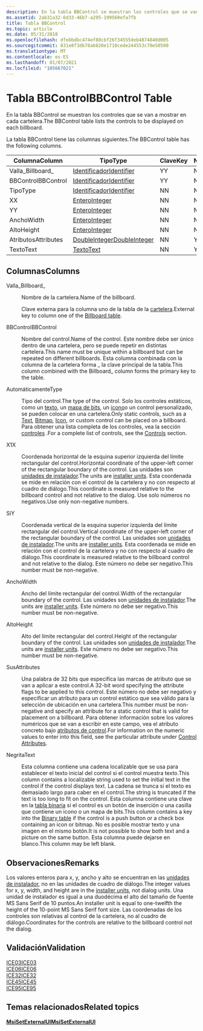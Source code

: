 ```yaml
---
description: En la tabla BBControl se muestran los controles que se van a mostrar en cada cartelera.
ms.assetid: 2ab31a32-6d33-46b7-a295-199560efa7fb
title: Tabla BBControl
ms.topic: article
ms.date: 05/31/2018
ms.openlocfilehash: dfebbdbc474ef88cbf26f34555deb4874840d005
ms.sourcegitcommit: 831e8f3db78ab820e1710cede244553c70e50500
ms.translationtype: MT
ms.contentlocale: es-ES
ms.lasthandoff: 01/07/2021
ms.locfileid: "105667021"
---
```

# <a name="bbcontrol-table"></a><span data-ttu-id="79ebb-103">Tabla BBControl</span><span class="sxs-lookup"><span data-stu-id="79ebb-103">BBControl Table</span></span>

<span data-ttu-id="79ebb-104">En la tabla BBControl se muestran los controles que se van a mostrar en cada cartelera.</span><span class="sxs-lookup"><span data-stu-id="79ebb-104">The BBControl table lists the controls to be displayed on each billboard.</span></span>

<span data-ttu-id="79ebb-105">La tabla BBControl tiene las columnas siguientes.</span><span class="sxs-lookup"><span data-stu-id="79ebb-105">The BBControl table has the following columns.</span></span>



| <span data-ttu-id="79ebb-106">Columna</span><span class="sxs-lookup"><span data-stu-id="79ebb-106">Column</span></span>      | <span data-ttu-id="79ebb-107">Tipo</span><span class="sxs-lookup"><span data-stu-id="79ebb-107">Type</span></span>                               | <span data-ttu-id="79ebb-108">Clave</span><span class="sxs-lookup"><span data-stu-id="79ebb-108">Key</span></span> | <span data-ttu-id="79ebb-109">Nullable</span><span class="sxs-lookup"><span data-stu-id="79ebb-109">Nullable</span></span> |
|-------------|------------------------------------|-----|----------|
| <span data-ttu-id="79ebb-110">Valla\_</span><span class="sxs-lookup"><span data-stu-id="79ebb-110">Billboard\_</span></span> | [<span data-ttu-id="79ebb-111">Identificador</span><span class="sxs-lookup"><span data-stu-id="79ebb-111">Identifier</span></span>](identifier.md)       | <span data-ttu-id="79ebb-112">Y</span><span class="sxs-lookup"><span data-stu-id="79ebb-112">Y</span></span>   | <span data-ttu-id="79ebb-113">N</span><span class="sxs-lookup"><span data-stu-id="79ebb-113">N</span></span>        |
| <span data-ttu-id="79ebb-114">BBControl</span><span class="sxs-lookup"><span data-stu-id="79ebb-114">BBControl</span></span>   | [<span data-ttu-id="79ebb-115">Identificador</span><span class="sxs-lookup"><span data-stu-id="79ebb-115">Identifier</span></span>](identifier.md)       | <span data-ttu-id="79ebb-116">Y</span><span class="sxs-lookup"><span data-stu-id="79ebb-116">Y</span></span>   | <span data-ttu-id="79ebb-117">N</span><span class="sxs-lookup"><span data-stu-id="79ebb-117">N</span></span>        |
| <span data-ttu-id="79ebb-118">Tipo</span><span class="sxs-lookup"><span data-stu-id="79ebb-118">Type</span></span>        | [<span data-ttu-id="79ebb-119">Identificador</span><span class="sxs-lookup"><span data-stu-id="79ebb-119">Identifier</span></span>](identifier.md)       | <span data-ttu-id="79ebb-120">N</span><span class="sxs-lookup"><span data-stu-id="79ebb-120">N</span></span>   | <span data-ttu-id="79ebb-121">N</span><span class="sxs-lookup"><span data-stu-id="79ebb-121">N</span></span>        |
| <span data-ttu-id="79ebb-122">X</span><span class="sxs-lookup"><span data-stu-id="79ebb-122">X</span></span>           | [<span data-ttu-id="79ebb-123">Entero</span><span class="sxs-lookup"><span data-stu-id="79ebb-123">Integer</span></span>](integer.md)             | <span data-ttu-id="79ebb-124">N</span><span class="sxs-lookup"><span data-stu-id="79ebb-124">N</span></span>   | <span data-ttu-id="79ebb-125">N</span><span class="sxs-lookup"><span data-stu-id="79ebb-125">N</span></span>        |
| <span data-ttu-id="79ebb-126">Y</span><span class="sxs-lookup"><span data-stu-id="79ebb-126">Y</span></span>           | [<span data-ttu-id="79ebb-127">Entero</span><span class="sxs-lookup"><span data-stu-id="79ebb-127">Integer</span></span>](integer.md)             | <span data-ttu-id="79ebb-128">N</span><span class="sxs-lookup"><span data-stu-id="79ebb-128">N</span></span>   | <span data-ttu-id="79ebb-129">N</span><span class="sxs-lookup"><span data-stu-id="79ebb-129">N</span></span>        |
| <span data-ttu-id="79ebb-130">Ancho</span><span class="sxs-lookup"><span data-stu-id="79ebb-130">Width</span></span>       | [<span data-ttu-id="79ebb-131">Entero</span><span class="sxs-lookup"><span data-stu-id="79ebb-131">Integer</span></span>](integer.md)             | <span data-ttu-id="79ebb-132">N</span><span class="sxs-lookup"><span data-stu-id="79ebb-132">N</span></span>   | <span data-ttu-id="79ebb-133">N</span><span class="sxs-lookup"><span data-stu-id="79ebb-133">N</span></span>        |
| <span data-ttu-id="79ebb-134">Alto</span><span class="sxs-lookup"><span data-stu-id="79ebb-134">Height</span></span>      | [<span data-ttu-id="79ebb-135">Entero</span><span class="sxs-lookup"><span data-stu-id="79ebb-135">Integer</span></span>](integer.md)             | <span data-ttu-id="79ebb-136">N</span><span class="sxs-lookup"><span data-stu-id="79ebb-136">N</span></span>   | <span data-ttu-id="79ebb-137">N</span><span class="sxs-lookup"><span data-stu-id="79ebb-137">N</span></span>        |
| <span data-ttu-id="79ebb-138">Atributos</span><span class="sxs-lookup"><span data-stu-id="79ebb-138">Attributes</span></span>  | [<span data-ttu-id="79ebb-139">DoubleInteger</span><span class="sxs-lookup"><span data-stu-id="79ebb-139">DoubleInteger</span></span>](doubleinteger.md) | <span data-ttu-id="79ebb-140">N</span><span class="sxs-lookup"><span data-stu-id="79ebb-140">N</span></span>   | <span data-ttu-id="79ebb-141">Y</span><span class="sxs-lookup"><span data-stu-id="79ebb-141">Y</span></span>        |
| <span data-ttu-id="79ebb-142">Texto</span><span class="sxs-lookup"><span data-stu-id="79ebb-142">Text</span></span>        | [<span data-ttu-id="79ebb-143">Texto</span><span class="sxs-lookup"><span data-stu-id="79ebb-143">Text</span></span>](text.md)                   | <span data-ttu-id="79ebb-144">N</span><span class="sxs-lookup"><span data-stu-id="79ebb-144">N</span></span>   | <span data-ttu-id="79ebb-145">Y</span><span class="sxs-lookup"><span data-stu-id="79ebb-145">Y</span></span>        |



 

## <a name="columns"></a><span data-ttu-id="79ebb-146">Columnas</span><span class="sxs-lookup"><span data-stu-id="79ebb-146">Columns</span></span>

<dl> <dt>

<span data-ttu-id="79ebb-147"><span id="Billboard_"></span><span id="billboard_"></span><span id="BILLBOARD_"></span>Valla\_</span><span class="sxs-lookup"><span data-stu-id="79ebb-147"><span id="Billboard_"></span><span id="billboard_"></span><span id="BILLBOARD_"></span>Billboard\_</span></span>
</dt> <dd>

<span data-ttu-id="79ebb-148">Nombre de la cartelera.</span><span class="sxs-lookup"><span data-stu-id="79ebb-148">Name of the billboard.</span></span>

<span data-ttu-id="79ebb-149">Clave externa para la columna uno de la tabla de la [cartelera](billboard-table.md).</span><span class="sxs-lookup"><span data-stu-id="79ebb-149">External key to column one of the [Billboard table](billboard-table.md).</span></span>

</dd> <dt>

<span data-ttu-id="79ebb-150"><span id="BBControl"></span><span id="bbcontrol"></span><span id="BBCONTROL"></span>BBControl</span><span class="sxs-lookup"><span data-stu-id="79ebb-150"><span id="BBControl"></span><span id="bbcontrol"></span><span id="BBCONTROL"></span>BBControl</span></span>
</dt> <dd>

<span data-ttu-id="79ebb-151">Nombre del control.</span><span class="sxs-lookup"><span data-stu-id="79ebb-151">Name of the control.</span></span> <span data-ttu-id="79ebb-152">Este nombre debe ser único dentro de una cartelera, pero se puede repetir en distintas cartelera.</span><span class="sxs-lookup"><span data-stu-id="79ebb-152">This name must be unique within a billboard but can be repeated on different billboards.</span></span> <span data-ttu-id="79ebb-153">Esta columna combinada con la columna de la cartelera forma \_ la clave principal de la tabla.</span><span class="sxs-lookup"><span data-stu-id="79ebb-153">This column combined with the Billboard\_ column forms the primary key to the table.</span></span>

</dd> <dt>

<span data-ttu-id="79ebb-154"><span id="Type"></span><span id="type"></span><span id="TYPE"></span>Automáticamente</span><span class="sxs-lookup"><span data-stu-id="79ebb-154"><span id="Type"></span><span id="type"></span><span id="TYPE"></span>Type</span></span>
</dt> <dd>

<span data-ttu-id="79ebb-155">Tipo del control.</span><span class="sxs-lookup"><span data-stu-id="79ebb-155">The type of the control.</span></span> <span data-ttu-id="79ebb-156">Solo los controles estáticos, como un [texto](text-control.md), un [mapa de bits](bitmap-control.md), un [icono](icon-control.md)o un control personalizado, se pueden colocar en una cartelera.</span><span class="sxs-lookup"><span data-stu-id="79ebb-156">Only static controls, such as a [Text](text-control.md), [Bitmap](bitmap-control.md), [Icon](icon-control.md), or custom control can be placed on a billboard.</span></span> <span data-ttu-id="79ebb-157">Para obtener una lista completa de los controles, vea la sección [controles](controls.md) .</span><span class="sxs-lookup"><span data-stu-id="79ebb-157">For a complete list of controls, see the [Controls](controls.md) section.</span></span>

</dd> <dt>

<span data-ttu-id="79ebb-158"><span id="X"></span><span id="x"></span>X1</span><span class="sxs-lookup"><span data-stu-id="79ebb-158"><span id="X"></span><span id="x"></span>X</span></span>
</dt> <dd>

<span data-ttu-id="79ebb-159">Coordenada horizontal de la esquina superior izquierda del límite rectangular del control.</span><span class="sxs-lookup"><span data-stu-id="79ebb-159">Horizontal coordinate of the upper-left corner of the rectangular boundary of the control.</span></span> <span data-ttu-id="79ebb-160">Las unidades son [unidades de instalador](installer-units.md).</span><span class="sxs-lookup"><span data-stu-id="79ebb-160">The units are [installer units](installer-units.md).</span></span> <span data-ttu-id="79ebb-161">Esta coordenada se mide en relación con el control de la cartelera y no con respecto al cuadro de diálogo.</span><span class="sxs-lookup"><span data-stu-id="79ebb-161">This coordinate is measured relative to the billboard control and not relative to the dialog.</span></span> <span data-ttu-id="79ebb-162">Use solo números no negativos.</span><span class="sxs-lookup"><span data-stu-id="79ebb-162">Use only non-negative numbers.</span></span>

</dd> <dt>

<span data-ttu-id="79ebb-163"><span id="Y"></span><span id="y"></span>Sí</span><span class="sxs-lookup"><span data-stu-id="79ebb-163"><span id="Y"></span><span id="y"></span>Y</span></span>
</dt> <dd>

<span data-ttu-id="79ebb-164">Coordenada vertical de la esquina superior izquierda del límite rectangular del control.</span><span class="sxs-lookup"><span data-stu-id="79ebb-164">Vertical coordinate of the upper-left corner of the rectangular boundary of the control.</span></span> <span data-ttu-id="79ebb-165">Las unidades son [unidades de instalador](installer-units.md).</span><span class="sxs-lookup"><span data-stu-id="79ebb-165">The units are [installer units](installer-units.md).</span></span> <span data-ttu-id="79ebb-166">Esta coordenada se mide en relación con el control de la cartelera y no con respecto al cuadro de diálogo.</span><span class="sxs-lookup"><span data-stu-id="79ebb-166">This coordinate is measured relative to the billboard control and not relative to the dialog.</span></span> <span data-ttu-id="79ebb-167">Este número no debe ser negativo.</span><span class="sxs-lookup"><span data-stu-id="79ebb-167">This number must be non-negative.</span></span>

</dd> <dt>

<span data-ttu-id="79ebb-168"><span id="Width"></span><span id="width"></span><span id="WIDTH"></span>Ancho</span><span class="sxs-lookup"><span data-stu-id="79ebb-168"><span id="Width"></span><span id="width"></span><span id="WIDTH"></span>Width</span></span>
</dt> <dd>

<span data-ttu-id="79ebb-169">Ancho del límite rectangular del control.</span><span class="sxs-lookup"><span data-stu-id="79ebb-169">Width of the rectangular boundary of the control.</span></span> <span data-ttu-id="79ebb-170">Las unidades son [unidades de instalador](installer-units.md).</span><span class="sxs-lookup"><span data-stu-id="79ebb-170">The units are [installer units](installer-units.md).</span></span> <span data-ttu-id="79ebb-171">Este número no debe ser negativo.</span><span class="sxs-lookup"><span data-stu-id="79ebb-171">This number must be non-negative.</span></span>

</dd> <dt>

<span data-ttu-id="79ebb-172"><span id="Height"></span><span id="height"></span><span id="HEIGHT"></span>Alto</span><span class="sxs-lookup"><span data-stu-id="79ebb-172"><span id="Height"></span><span id="height"></span><span id="HEIGHT"></span>Height</span></span>
</dt> <dd>

<span data-ttu-id="79ebb-173">Alto del límite rectangular del control.</span><span class="sxs-lookup"><span data-stu-id="79ebb-173">Height of the rectangular boundary of the control.</span></span> <span data-ttu-id="79ebb-174">Las unidades son [unidades de instalador](installer-units.md).</span><span class="sxs-lookup"><span data-stu-id="79ebb-174">The units are [installer units](installer-units.md).</span></span> <span data-ttu-id="79ebb-175">Este número no debe ser negativo.</span><span class="sxs-lookup"><span data-stu-id="79ebb-175">This number must be non-negative.</span></span>

</dd> <dt>

<span data-ttu-id="79ebb-176"><span id="Attributes"></span><span id="attributes"></span><span id="ATTRIBUTES"></span>Sus</span><span class="sxs-lookup"><span data-stu-id="79ebb-176"><span id="Attributes"></span><span id="attributes"></span><span id="ATTRIBUTES"></span>Attributes</span></span>
</dt> <dd>

<span data-ttu-id="79ebb-177">Una palabra de 32 bits que especifica las marcas de atributo que se van a aplicar a este control.</span><span class="sxs-lookup"><span data-stu-id="79ebb-177">A 32-bit word specifying the attribute flags to be applied to this control.</span></span> <span data-ttu-id="79ebb-178">Este número no debe ser negativo y especificar un atributo para un control estático que sea válido para la selección de ubicación en una cartelera.</span><span class="sxs-lookup"><span data-stu-id="79ebb-178">This number must be non-negative and specify an attribute for a static control that is valid for placement on a billboard.</span></span> <span data-ttu-id="79ebb-179">Para obtener información sobre los valores numéricos que se van a escribir en este campo, vea el atributo concreto bajo [atributos de control](control-attributes.md).</span><span class="sxs-lookup"><span data-stu-id="79ebb-179">For information on the numeric values to enter into this field, see the particular attribute under [Control Attributes](control-attributes.md).</span></span>

</dd> <dt>

<span data-ttu-id="79ebb-180"><span id="Text"></span><span id="text"></span><span id="TEXT"></span>Negrita</span><span class="sxs-lookup"><span data-stu-id="79ebb-180"><span id="Text"></span><span id="text"></span><span id="TEXT"></span>Text</span></span>
</dt> <dd>

<span data-ttu-id="79ebb-181">Esta columna contiene una cadena localizable que se usa para establecer el texto inicial del control si el control muestra texto.</span><span class="sxs-lookup"><span data-stu-id="79ebb-181">This column contains a localizable string used to set the initial text in the control if the control displays text.</span></span> <span data-ttu-id="79ebb-182">La cadena se trunca si el texto es demasiado largo para caber en el control.</span><span class="sxs-lookup"><span data-stu-id="79ebb-182">The string is truncated if the text is too long to fit on the control.</span></span> <span data-ttu-id="79ebb-183">Esta columna contiene una clave en la [tabla binaria](binary-table.md) si el control es un botón de inserción o una casilla que contiene un icono o un mapa de bits.</span><span class="sxs-lookup"><span data-stu-id="79ebb-183">This column contains a key into the [Binary table](binary-table.md) if the control is a push button or a check box containing an icon or bitmap.</span></span> <span data-ttu-id="79ebb-184">No es posible mostrar texto y una imagen en el mismo botón.</span><span class="sxs-lookup"><span data-stu-id="79ebb-184">It is not possible to show both text and a picture on the same button.</span></span> <span data-ttu-id="79ebb-185">Esta columna puede dejarse en blanco.</span><span class="sxs-lookup"><span data-stu-id="79ebb-185">This column may be left blank.</span></span>

</dd> </dl>

## <a name="remarks"></a><span data-ttu-id="79ebb-186">Observaciones</span><span class="sxs-lookup"><span data-stu-id="79ebb-186">Remarks</span></span>

<span data-ttu-id="79ebb-187">Los valores enteros para x, y, ancho y alto se encuentran en las [unidades de instalador](installer-units.md), no en las unidades de cuadro de diálogo.</span><span class="sxs-lookup"><span data-stu-id="79ebb-187">The integer values for x, y, width, and height are in the [installer units](installer-units.md), not dialog units.</span></span> <span data-ttu-id="79ebb-188">Una unidad de instalador es igual a una duodécima el alto del tamaño de fuente MS Sans Serif de 10 puntos.</span><span class="sxs-lookup"><span data-stu-id="79ebb-188">An installer unit is equal to one-twelfth the height of the 10-point MS Sans Serif font size.</span></span> <span data-ttu-id="79ebb-189">Las coordenadas de los controles son relativas al control de la cartelera, no al cuadro de diálogo.</span><span class="sxs-lookup"><span data-stu-id="79ebb-189">Coordinates for the controls are relative to the billboard control not the dialog.</span></span>

## <a name="validation"></a><span data-ttu-id="79ebb-190">Validación</span><span class="sxs-lookup"><span data-stu-id="79ebb-190">Validation</span></span>

<dl>

[<span data-ttu-id="79ebb-191">ICE03</span><span class="sxs-lookup"><span data-stu-id="79ebb-191">ICE03</span></span>](ice03.md)  
[<span data-ttu-id="79ebb-192">ICE06</span><span class="sxs-lookup"><span data-stu-id="79ebb-192">ICE06</span></span>](ice06.md)  
[<span data-ttu-id="79ebb-193">ICE32</span><span class="sxs-lookup"><span data-stu-id="79ebb-193">ICE32</span></span>](ice32.md)  
[<span data-ttu-id="79ebb-194">ICE45</span><span class="sxs-lookup"><span data-stu-id="79ebb-194">ICE45</span></span>](ice45.md)  
[<span data-ttu-id="79ebb-195">ICE95</span><span class="sxs-lookup"><span data-stu-id="79ebb-195">ICE95</span></span>](ice95.md)  
</dl>

## <a name="related-topics"></a><span data-ttu-id="79ebb-196">Temas relacionados</span><span class="sxs-lookup"><span data-stu-id="79ebb-196">Related topics</span></span>

<dl> <dt>

[<span data-ttu-id="79ebb-197">**MsiSetExternalUI**</span><span class="sxs-lookup"><span data-stu-id="79ebb-197">**MsiSetExternalUI**</span></span>](/windows/desktop/api/Msi/nf-msi-msisetexternaluia)
</dt> </dl>

 

 



